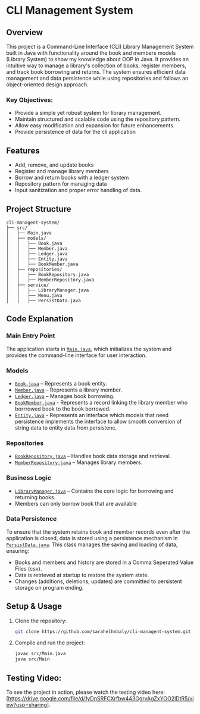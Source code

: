 # CLI Management System

## Overview
This project is a Command-Line Interface (CLI) Library Management System built in Java with
functionality around the book and members models (Library System) to show my knowledge about OOP in Java. It provides an intuitive way to manage 
a library's collection of books, register members, and track book borrowing and returns. The system ensures efficient data management and data persistence while
using repositories and follows an object-oriented design approach.

### Key Objectives:
- Provide a simple yet robust system for library management.
- Maintain structured and scalable code using the repository pattern.
- Allow easy modification and expansion for future enhancements.
- Provide persistence of data for the cli application

## Features
- Add, remove, and update books
- Register and manage library members
- Borrow and return books with a ledger system
- Repository pattern for managing data
- Input sanitization and proper error handling of data.

## Project Structure
```
cli-managent-system/
├── src/
│   ├── Main.java
│   ├── models/
│   │   ├── Book.java
│   │   ├── Member.java
│   │   ├── Ledger.java
│   │   ├── Entity.java
│   │   ├── BookMember.java
│   ├── repositories/
│   │   ├── BookRepository.java
│   │   ├── MemberRepository.java
│   ├── service/
│   │   ├── LibraryManager.java
│   │   ├── Menu.java
│   │   ├── PersistData.java
```

## Code Explanation
### Main Entry Point
The application starts in [`Main.java`](https://github.com/sarahelhnbaly/cli-managent-system/blob/master/src/Main.java), which initializes the system and provides the command-line interface for user interaction.


### Models
- [`Book.java`](https://github.com/sarahelhnbaly/cli-managent-system/blob/master/src/models/Book.java) – Represents a book entity.
- [`Member.java`](https://github.com/sarahelhnbaly/cli-managent-system/blob/master/src/models/Member.java) – Represents a library member.
- [`Ledger.java`](https://github.com/sarahelhnbaly/cli-managent-system/blob/master/src/models/Ledger.java) – Manages book borrowing.
- [`BookMember.java`](https://github.com/sarahelhnbaly/cli-managent-system/blob/master/src/models/BookMember.java) - Represents a record linking the library member who borrrowed book to the book borrowed.
- [`Entity.java`](https://github.com/sarahelhnbaly/cli-managent-system/blob/master/src/models/Entity.java) - Represents an interface which models that need persistence implements the interface to allow smooth conversion of string data to entity data from persistenc.

### Repositories
- [`BookRepository.java`](https://github.com/sarahelhnbaly/cli-managent-system/blob/master/src/repositories/BookRepository.java) – Handles book data storage and retrieval.
- [`MemberRepository.java`](https://github.com/sarahelhnbaly/cli-managent-system/blob/master/src/repositories/MemberRepository.java) – Manages library members.

### Business Logic
- [`LibraryManager.java`](https://github.com/sarahelhnbaly/cli-managent-system/blob/master/src/service/LibraryManager.java) – Contains the core logic for borrowing and returning books.
- Members can only borrow book that are available

### Data Persistence
To ensure that the system retains book and member records even after the application is closed, data is stored using a persistence mechanism in [`PersistData.java`](https://github.com/sarahelhnbaly/cli-managent-system/blob/master/src/service/PersistData.java). This class manages the saving and loading of data, ensuring:
- Books and members and history are stored in a Comma Seperated Value Files (csv).
- Data is retrieved at startup to restore the system state.
- Changes (additions, deletions, updates) are committed to persistent storage on program ending.


## Setup & Usage
1. Clone the repository:
   ```sh
   git clone https://github.com/sarahelhnbaly/cli-managent-system.git
   ```
2. Compile and run the project:
   ```sh
   javac src/Main.java
   java src/Main
   
   ```
## Testing Video:
To see the project in action, please watch the testing video here: [https://drive.google.com/file/d/1yDnSRFCXrfbw443GgrvAgZxYOO2lDtR5/view?usp=sharing].



